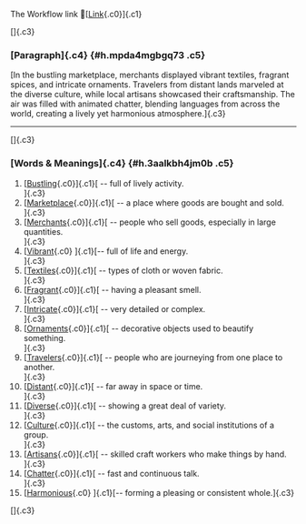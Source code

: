 The Workflow link
👏[[Link](https://www.google.com/url?q=http://www.google.com&sa=D&source=editors&ust=1756834453375533&usg=AOvVaw2ciFqn-1GTR4xkcJteNLV3){.c0}]{.c1}

[]{.c3}

### [Paragraph]{.c4} {#h.mpda4mgbgq73 .c5}

[In the bustling marketplace, merchants displayed vibrant textiles,
fragrant spices, and intricate ornaments. Travelers from distant lands
marveled at the diverse culture, while local artisans showcased their
craftsmanship. The air was filled with animated chatter, blending
languages from across the world, creating a lively yet harmonious
atmosphere.]{.c3}

------------------------------------------------------------------------

[]{.c3}

### [Words & Meanings]{.c4} {#h.3aalkbh4jm0b .c5}

1.  [[Bustling](https://www.google.com/url?q=http://www.google.com&sa=D&source=editors&ust=1756834453376568&usg=AOvVaw13a1ZB8KuAIOJYRQpRhERx){.c0}]{.c1}[ --
    full of lively activity.\
    ]{.c3}
2.  [[Marketplace](https://www.google.com/url?q=http://www.google.com&sa=D&source=editors&ust=1756834453376870&usg=AOvVaw1IeVuIa6EpviicjH3O8uP_){.c0}]{.c1}[ --
    a place where goods are bought and sold.\
    ]{.c3}
3.  [[Merchants](https://www.google.com/url?q=http://www.google.com&sa=D&source=editors&ust=1756834453377103&usg=AOvVaw1YDvAzuh_isVs6YbEfy4Am){.c0}]{.c1}[ --
    people who sell goods, especially in large quantities.\
    ]{.c3}
4.  [[Vibrant](https://www.google.com/url?q=http://www.google.com&sa=D&source=editors&ust=1756834453377299&usg=AOvVaw0Sxvxzs0lqPtj4Rsbg9Ww_){.c0}
    ]{.c1}[-- full of life and energy.\
    ]{.c3}
5.  [[Textiles](https://www.google.com/url?q=http://www.google.com&sa=D&source=editors&ust=1756834453377461&usg=AOvVaw2c3V0IjCYoGDQ0ayFjRxSx){.c0}]{.c1}[ --
    types of cloth or woven fabric.\
    ]{.c3}
6.  [[Fragrant](https://www.google.com/url?q=http://www.google.com&sa=D&source=editors&ust=1756834453377650&usg=AOvVaw1tt40lfjnwa2u5tBR9B9js){.c0}]{.c1}[ --
    having a pleasant smell.\
    ]{.c3}
7.  [[Intricate](https://www.google.com/url?q=http://www.google.com&sa=D&source=editors&ust=1756834453377875&usg=AOvVaw2KIGtMFJa9MBx0yM-OApBE){.c0}]{.c1}[ --
    very detailed or complex.\
    ]{.c3}
8.  [[Ornaments](https://www.google.com/url?q=http://www.google.com&sa=D&source=editors&ust=1756834453378050&usg=AOvVaw29xauUGef77BsfEgiSORwX){.c0}]{.c1}[ --
    decorative objects used to beautify something.\
    ]{.c3}
9.  [[Travelers](https://www.google.com/url?q=http://www.google.com&sa=D&source=editors&ust=1756834453378224&usg=AOvVaw0ByGXmauuEyyPzwXb6Y6lg){.c0}]{.c1}[ --
    people who are journeying from one place to another.\
    ]{.c3}
10. [[Distant](https://www.google.com/url?q=http://www.google.com&sa=D&source=editors&ust=1756834453378416&usg=AOvVaw2rLBwh9kLyCJAX9QX2nNOf){.c0}]{.c1}[ --
    far away in space or time.\
    ]{.c3}
11. [[Diverse](https://www.google.com/url?q=http://www.google.com&sa=D&source=editors&ust=1756834453378551&usg=AOvVaw2Yfwq6RxZ2Z3N19J0FhXoa){.c0}]{.c1}[ --
    showing a great deal of variety.\
    ]{.c3}
12. [[Culture](https://www.google.com/url?q=http://www.google.com&sa=D&source=editors&ust=1756834453378710&usg=AOvVaw0vcWS6nLb-5CvVEoxLgkIm){.c0}]{.c1}[ --
    the customs, arts, and social institutions of a group.\
    ]{.c3}
13. [[Artisans](https://www.google.com/url?q=http://www.google.com&sa=D&source=editors&ust=1756834453378872&usg=AOvVaw05e8NCabTF4O9E9esFPSy4){.c0}]{.c1}[ --
    skilled craft workers who make things by hand.\
    ]{.c3}
14. [[Chatter](https://www.google.com/url?q=http://www.google.com&sa=D&source=editors&ust=1756834453379049&usg=AOvVaw3behe2HQumogvFI1qAsKOK){.c0}]{.c1}[ --
    fast and continuous talk.\
    ]{.c3}
15. [[Harmonious](https://www.google.com/url?q=http://www.google.com&sa=D&source=editors&ust=1756834453379193&usg=AOvVaw05I58CF7vIFKvNyAN7fKww){.c0}
    ]{.c1}[-- forming a pleasing or consistent whole.]{.c3}

[]{.c3}
